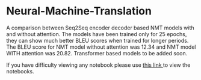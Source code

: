 # Neural-Machine-Translation
A comparison between Seq2Seq encoder decoder based NMT models with and without attention. The models have been trained only for 25 epochs, they can show much better BLEU scores when trained for longer periods. The BLEU score for NMT model without attention was 12.34 and NMT model WITH attention was 20.82. Transformer based models to be added soon.

If you have difficulty viewing any notebook please use <a href = "https://nbviewer.jupyter.org/" > this link </a> to view the notebooks.
